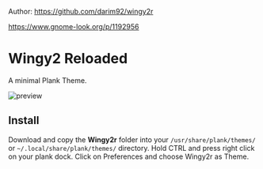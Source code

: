 Author: https://github.com/darim92/wingy2r

https://www.gnome-look.org/p/1192956

# Wingy2 Reloaded
A minimal Plank Theme.

![preview](https://raw.githubusercontent.com/darim92/wingy2r/master/preview.png)

## Install
Download and copy the **Wingy2r** folder into your `/usr/share/plank/themes/` or `~/.local/share/plank/themes/` directory. Hold CTRL and press right click on your plank dock. Click on Preferences and choose Wingy2r as Theme. 



